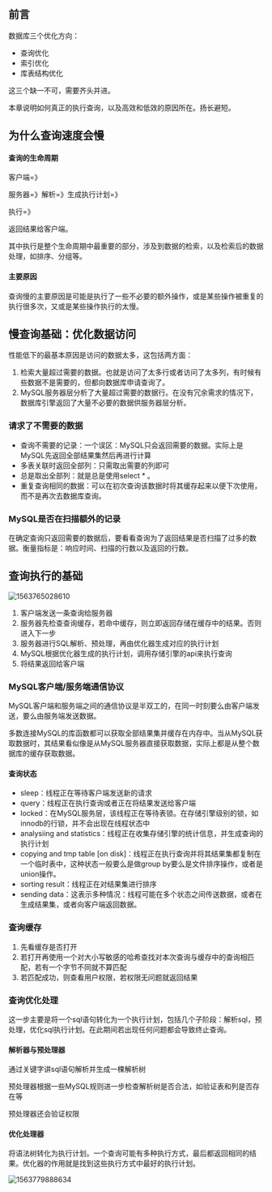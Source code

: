 

## 前言
数据库三个优化方向：

- 查询优化
- 索引优化
- 库表结构优化

这三个缺一不可，需要齐头并进。

本章说明如何真正的执行查询，以及高效和低效的原因所在。扬长避短。



## 为什么查询速度会慢



#### 查询的生命周期

客户端=》

服务器=》解析=》生成执行计划=》

执行=》

返回结果给客户端。



其中执行是整个生命周期中最重要的部分，涉及到数据的检索，以及检索后的数据处理，如排序、分组等。



#### 主要原因

查询慢的主要原因是可能是执行了一些不必要的额外操作，或是某些操作被重复的执行很多次，又或是某些操作执行的太慢。



## 慢查询基础：优化数据访问

性能低下的最基本原因是访问的数据太多，这包括两方面：

1. 检索大量超过需要的数据。也就是访问了太多行或者访问了太多列，有时候有些数据不是需要的，但都向数据库申请查询了。
2. MySQL服务器层分析了大量超过需要的数据行。在没有冗余需求的情况下，数据库引擎返回了大量不必要的数据供服务器层分析。

### 请求了不需要的数据

- 查询不需要的记录：一个误区：MySQL只会返回需要的数据。实际上是MySQL先返回全部结果集然后再进行计算
- 多表关联时返回全部列：只需取出需要的列即可
- 总是取出全部列：就是总是使用select * 。
- 重复查询相同的数据：可以在初次查询该数据时将其缓存起来以便下次使用，而不是再次去数据库查询。



### MySQL是否在扫描额外的记录

在确定查询只返回需要的数据后，要看看查询为了返回结果是否扫描了过多的数据。衡量指标是：响应时间、扫描的行数以及返回的行数。



## 查询执行的基础

![1563765028610](C:\Users\PantaSun\AppData\Roaming\Typora\typora-user-images\1563765028610.png)

1. 客户端发送一条查询给服务器
2. 服务器先检查查询缓存，若命中缓存，则立即返回存储在缓存中的结果。否则进入下一步
3. 服务器进行SQL解析、预处理，再由优化器生成对应的执行计划
4. MySQL根据优化器生成的执行计划，调用存储引擎的api来执行查询
5. 将结果返回给客户端

### MySQL客户端/服务端通信协议

MySQL客户端和服务端之间的通信协议是半双工的，在同一时刻要么由客户端发送，要么由服务端发送数据。

多数连接MySQL的库函数都可以获取全部结果集并缓存在内存中。当从MySQL获取数据时，其结果看似像是从MySQL服务器直接获取数据，实际上都是从整个数据库的缓存获取数据。



#### 查询状态

- sleep：线程正在等待客户端发送新的请求
- query：线程正在执行查询或者正在将结果发送给客户端
- locked：在MySQL服务层，该线程正在等待表锁。在存储引擎级别的锁，如innodb的行锁，并不会出现在线程状态中
- analysiing and statistics：线程正在收集存储引擎的统计信息，并生成查询的执行计划
- copying and tmp table [on disk]：线程正在执行查询并将其结果集都复制在一个临时表中，这种状态一般要么是做group by要么是文件排序操作，或者是union操作。
- sorting result：线程正在对结果集进行排序
- sending data：这表示多种情况：线程可能在多个状态之间传送数据，或者在生成结果集，或者向客户端返回数据。

### 查询缓存

1. 先看缓存是否打开
2. 若打开再使用一个对大小写敏感的哈希查找对本次查询与缓存中的查询相匹配，若有一个字节不同就不算匹配
3. 若匹配成功，则查看用户权限，若权限无问题就返回结果

### 查询优化处理

这一步主要是将一个sql语句转化为一个执行计划，包括几个子阶段：解析sql，预处理，优化sql执行计划。在此期间若出现任何问题都会导致终止查询。

#### 解析器与预处理器

通过关键字讲sql语句解析并生成一棵解析树

预处理器根据一些MySQL规则进一步检查解析树是否合法，如验证表和列是否存在等

预处理器还会验证权限

#### 优化处理器

将语法树转化为执行计划。一个查询可能有多种执行方式，最后都返回相同的结果。优化器的作用就是找到这些执行方式中最好的执行计划。

![1563779888634](C:\Users\PantaSun\AppData\Roaming\Typora\typora-user-images\1563779888634.png)